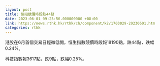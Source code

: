 ```yaml
---
layout: post
title: 恒指競價時段跌44點
date: 2023-06-01 09:25:50.000000000 +08:00
link: https://news.rthk.hk/rthk/ch/component/k2/1703029-20230601.htm
categories: rthk
---
```


港股在6月首個交易日輕微低開，恒生指數競價時段報18190點，跌44點，跌幅0.24%。

科技指數報3617點，跌9點，跌幅0.25%。
